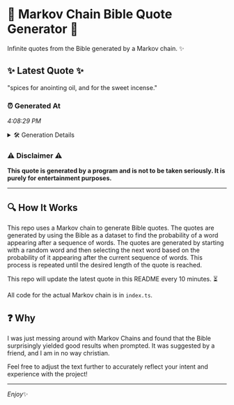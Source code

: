 # 📖 Markov Chain Bible Quote Generator 📖

Infinite quotes from the Bible generated by a Markov chain. ✨

## ✨ Latest Quote ✨
"spices for anointing oil, and for the sweet incense."

### ⏰ Generated At
*4:08:29 PM*

<details>
    <summary>🛠️ Generation Details</summary>
    <p>
        <strong>🌱 Seed:</strong> spices<br>
        <strong>🔄 Iterations:</strong> 8<br>
        <strong>📜 Context History:</strong><br>[ spices ]: for<br>[ spices, for ]: anointing<br>[ spices, for, anointing ]: oil,<br>[ spices, for, anointing, oil, ]: and<br>[ spices, for, anointing, oil,, and ]: for<br>[ spices, for, anointing, oil,, and, for ]: the<br>[ for, anointing, oil,, and, for, the ]: sweet<br>[ anointing, oil,, and, for, the, sweet ]: incense.<br>
    </p>
</details>

### ⚠️ Disclaimer ⚠️
**This quote is generated by a program and is not to be taken seriously. It is purely for entertainment purposes.**

---

## 🔍 How It Works

This repo uses a Markov chain to generate Bible quotes. The quotes are generated by using the Bible as a dataset to find the probability of a word appearing after a sequence of words. The quotes are generated by starting with a random word and then selecting the next word based on the probability of it appearing after the current sequence of words. This process is repeated until the desired length of the quote is reached.

This repo will update the latest quote in this README every 10 minutes. ⏳

All code for the actual Markov chain is in `index.ts`.

## ❓ Why

I was just messing around with Markov Chains and found that the Bible surprisingly yielded good results when prompted. 
It was suggested by a friend, and I am in no way christian.

Feel free to adjust the text further to accurately reflect your intent and experience with the project!

---

*Enjoy*✨
